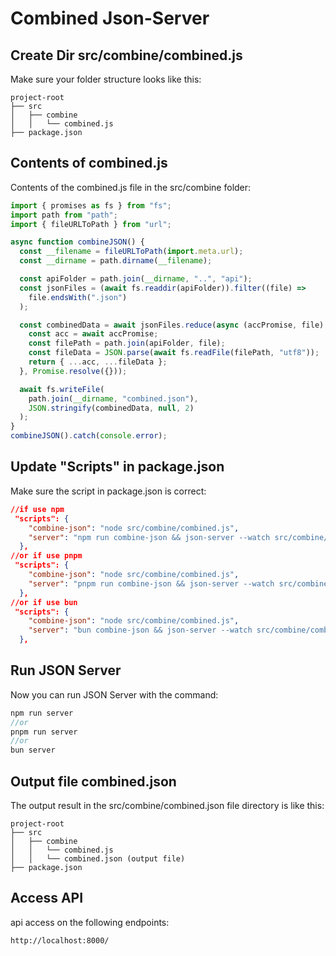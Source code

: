 # Combined Json-Server

## Create Dir src/combine/combined.js
Make sure your folder structure looks like this:
```
project-root
├── src
│   ├── combine
│   │   └── combined.js
├── package.json
```
## Contents of combined.js
Contents of the combined.js file in the src/combine folder:
```javascript
import { promises as fs } from "fs";
import path from "path";
import { fileURLToPath } from "url";

async function combineJSON() {
  const __filename = fileURLToPath(import.meta.url);
  const __dirname = path.dirname(__filename);

  const apiFolder = path.join(__dirname, "..", "api");
  const jsonFiles = (await fs.readdir(apiFolder)).filter((file) =>
    file.endsWith(".json")
  );

  const combinedData = await jsonFiles.reduce(async (accPromise, file) => {
    const acc = await accPromise;
    const filePath = path.join(apiFolder, file);
    const fileData = JSON.parse(await fs.readFile(filePath, "utf8"));
    return { ...acc, ...fileData };
  }, Promise.resolve({}));

  await fs.writeFile(
    path.join(__dirname, "combined.json"),
    JSON.stringify(combinedData, null, 2)
  );
}
combineJSON().catch(console.error);
```

## Update "Scripts" in package.json
Make sure the script in package.json is correct:
```json
//if use npm
 "scripts": {
    "combine-json": "node src/combine/combined.js",
    "server": "npm run combine-json && json-server --watch src/combine/combined.json --port 8000"
  },
//or if use pnpm
 "scripts": {
    "combine-json": "node src/combine/combined.js",
    "server": "pnpm run combine-json && json-server --watch src/combine/combined.json --port 8000"
  },
//or if use bun
 "scripts": {
    "combine-json": "node src/combine/combined.js",
    "server": "bun combine-json && json-server --watch src/combine/combined.json --port 8000"
  },
```

## Run JSON Server
Now you can run JSON Server with the command:
```javascript
npm run server
//or
pnpm run server
//or
bun server
```

## Output file combined.json
The output result in the src/combine/combined.json file directory is like this:
```
project-root
├── src
│   ├── combine
│   │   └── combined.js
│   │   └── combined.json (output file)
├── package.json
```

## Access API
api access on the following endpoints:
```bash
http://localhost:8000/
```
